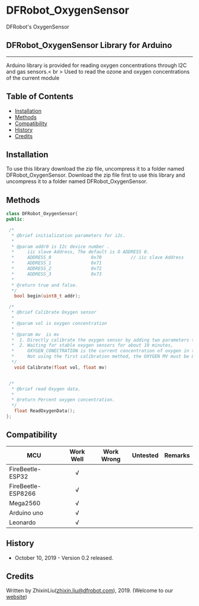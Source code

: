 # DFRobot_OxygenSensor
DFRobot's OxygenSensor

## DFRobot_OxygenSensor Library for Arduino
---------------------------------------------------------
Arduino library is provided for reading oxygen concentrations through I2C and gas sensors.< br >
Used to read the ozone and oxygen concentrations of the current module


## Table of Contents

* [Installation](#installation)
* [Methods](#methods)
* [Compatibility](#compatibility)
* [History](#history)
* [Credits](#credits)

<snippet>
<content>

## Installation

To use this library download the zip file, uncompress it to a folder named DFRobot_OxygenSensor.
Download the zip file first to use this library and uncompress it to a folder named DFRobot_OxygenSensor.

## Methods

```C++
class DFRobot_OxygenSensor{  
public:

 /*
  * @brief initialization parameters for i2c.
  *
  * @param addr0 is I2c device number .
  *     iic slave Address, The default is O ADDRESS 0.
  *     ADDRESS_0               0x70           // iic slave Address
  *     ADDRESS_1               0x71
  *     ADDRESS_2               0x72
  *     ADDRESS_3               0x73
  *
  * @return true and false.
  */
   bool begin(uint8_t addr);

 /*
  * @brief Calibrate Oxygen sensor
  *
  * @param vol is oxygen concentration
  *
  * @param mv  is mv
  *  1. Directly calibrate the oxygen sensor by adding two parameters to the sensor
  *  2. Waiting for stable oxygen sensors for about 10 minutes, 
  *     OXYGEN_CONECTRATION is the current concentration of oxygen in the air (20.9%mol except in special cases) 
  *     Not using the first calibration method, the OXYGEN MV must be 0.
  */
   void Calibrate(float vol, float mv)


 /*
  * @brief read Oxygen data.
  *
  * @return Percent oxygen concentration.
  */
   float ReadOxygenData();
};

```
## Compatibility

MCU                | Work Well | Work Wrong | Untested  | Remarks
------------------ | :----------: | :----------: | :---------: | -----
FireBeetle-ESP32  |      √       |             |            | 
FireBeetle-ESP8266|      √       |              |             | 
Mega2560  |      √       |             |            | 
Arduino uno |       √      |             |            | 
Leonardo  |      √       |              |             | 




## History

- October 10, 2019 - Version 0.2 released.


## Credits

Written by ZhixinLiu(zhixin.liu@dfrobot.com), 2019. (Welcome to our [website](https://www.dfrobot.com/))